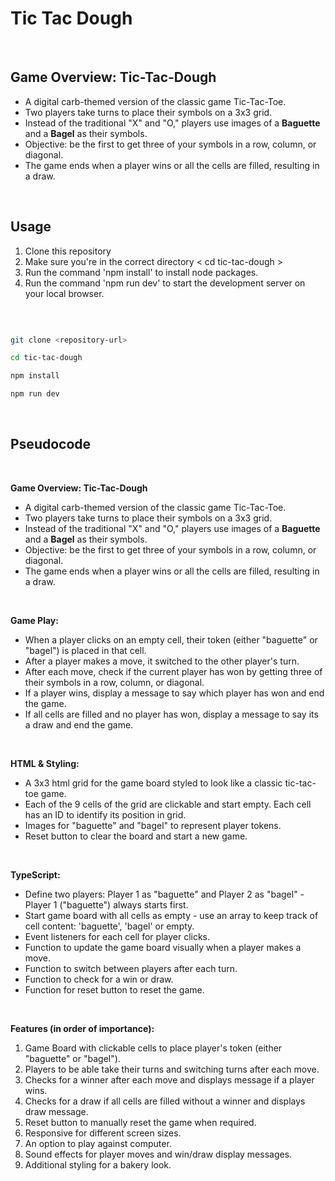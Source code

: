 # Tic Tac Dough

<br>

## Game Overview: Tic-Tac-Dough

- A digital carb-themed version of the classic game Tic-Tac-Toe.
- Two players take turns to place their symbols on a 3x3 grid.
- Instead of the traditional "X" and "O," players use images of a **Baguette** and a **Bagel** as their symbols.
- Objective: be the first to get three of your symbols in a row, column, or diagonal. 
- The game ends when a player wins or all the cells are filled, resulting in a draw.   

<br>

## Usage

1. Clone this repository
2. Make sure you're in the correct directory < cd tic-tac-dough >
3. Run the command 'npm install' to install node packages.
4. Run the command 'npm run dev' to start the development server on your local browser.

 
<br>


```bash

git clone <repository-url>

cd tic-tac-dough

npm install

npm run dev

```
<br>

## Pseudocode

<br>

**Game Overview: Tic-Tac-Dough**
- A digital carb-themed version of the classic game Tic-Tac-Toe.
- Two players take turns to place their symbols on a 3x3 grid.
- Instead of the traditional "X" and "O," players use images of a **Baguette** and a **Bagel** as their symbols.
- Objective: be the first to get three of your symbols in a row, column, or diagonal. 
- The game ends when a player wins or all the cells are filled, resulting in a draw.  

<br>

**Game Play:**
- When a player clicks on an empty cell, their token (either "baguette" or "bagel") is placed in that cell.
- After a player makes a move, it switched to the other player's turn.
- After each move, check if the current player has won by getting three of their symbols in a row, column, or diagonal.
- If a player wins, display a message to say which player has won and end the game.
- If all cells are filled and no player has won, display a message to say its a draw and end the game.

<br>

**HTML & Styling:**
- A 3x3 html grid for the game board styled to look like a classic tic-tac-toe game.
- Each of the 9 cells of the grid are clickable and start empty. Each cell has an ID to identify its position in grid.
- Images for "baguette" and "bagel" to represent player tokens.
- Reset button to clear the board and start a new game.

<br>

**TypeScript:**
- Define two players: Player 1 as "baguette" and Player 2 as "bagel" - Player 1 ("baguette") always starts first.
- Start game board with all cells as empty - use an array to keep track of cell content: 'baguette', 'bagel' or empty.
- Event listeners for each cell for player clicks.
- Function to update the game board visually when a player makes a move.
- Function to switch between players after each turn.
- Function to check for a win or draw.
- Function for reset button to reset the game.

<br>

**Features (in order of importance):**

1. Game Board with clickable cells to place player's token (either "baguette" or "bagel").
2. Players to be able take their turns and switching turns after each move.
3. Checks for a winner after each move and displays message if a player wins.
4. Checks for a draw if all cells are filled without a winner and displays draw message.
5. Reset button to manually reset the game when required.
6. Responsive for different screen sizes.
7. An option to play against computer.
8. Sound effects for player moves and win/draw display messages.
9. Additional styling for a bakery look.